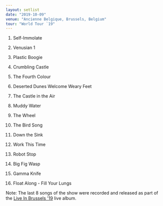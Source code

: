 ```yaml
---
layout: setlist
date: "2019-10-09"
venue: "Ancienne Belgique, Brussels, Belgium"
tour: "World Tour `19"
---
```



 1. Self-Immolate

 2. Venusian 1

 3. Plastic Boogie

 4. Crumbling Castle

 5. The Fourth Colour

 6. Deserted Dunes Welcome Weary Feet

 7. The Castle in the Air

 8. Muddy Water

 9. The Wheel

10. The Bird Song

11. Down the Sink

12. Work This Time

13. Robot Stop

14. Big Fig Wasp

15. Gamma Knife

16. Float Along - Fill Your Lungs


Note: The last 8 songs of the show were recorded and released as part of the [Live In Brussels '19](/releases/live-in-brussels-2019) live album.
